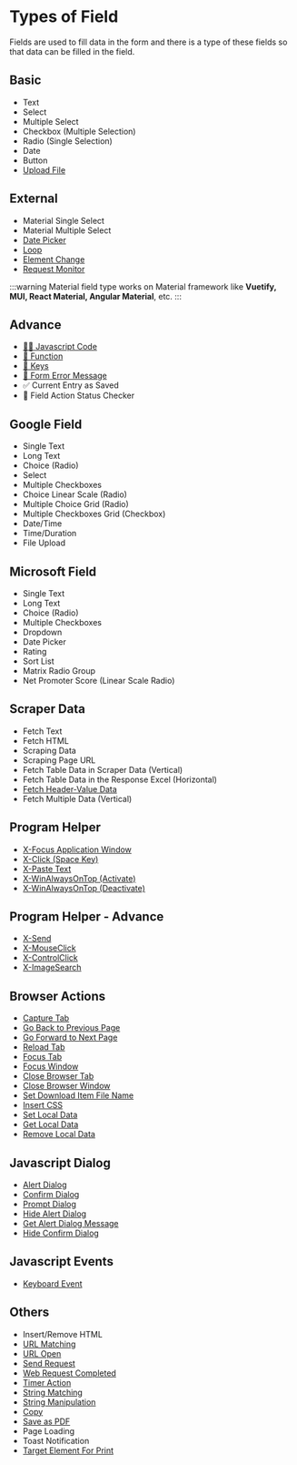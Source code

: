 # Types of Field

Fields are used to fill data in the form and there is a type of these fields so that data can be filled in the field.

## Basic

- Text
- Select
- Multiple Select
- Checkbox (Multiple Selection)
- Radio (Single Selection)
- Date
- Button
- [Upload File](/documentation/field-types/upload-file)

## External

- Material Single Select
- Material Multiple Select
- [Date Picker](/documentation/field-types/date-picker)
- [Loop](/documentation/field-types/loop)
- [Element Change](/documentation/field-types/element-change)
- [Request Monitor](/documentation/field-types/request-monitor)

:::warning
Material field type works on Material framework like **Vuetify, MUI, React Material, Angular Material**, etc.
:::

## Advance

- [👩‍💻 Javascript Code](/documentation/field-types/javascript-code)
- [🚀 Function](/documentation/functions#predefined-function)
- [🔑 Keys](/documentation/keys#special-key)
- [🛑 Form Error Message](/documentation/field-types/form-error-message)
- ✅ Current Entry as Saved
- 📃 Field Action Status Checker

## Google Field

- Single Text
- Long Text
- Choice (Radio)
- Select
- Multiple Checkboxes
- Choice Linear Scale (Radio)
- Multiple Choice Grid (Radio)
- Multiple Checkboxes Grid (Checkbox)
- Date/Time
- Time/Duration
- File Upload

## Microsoft Field

- Single Text
- Long Text
- Choice (Radio)
- Multiple Checkboxes
- Dropdown
- Date Picker
- Rating
- Sort List
- Matrix Radio Group
- Net Promoter Score (Linear Scale Radio)

## Scraper Data

- Fetch Text
- Fetch HTML
- Scraping Data
- Scraping Page URL
- Fetch Table Data in Scraper Data (Vertical)
- Fetch Table Data in the Response Excel (Horizontal)
- [Fetch Header-Value Data](/documentation/field-types/scraper-data#fetch-header-value-data)
- Fetch Multiple Data (Vertical)

## Program Helper

- [X-Focus Application Window](/documentation/field-types/program-helper#x-focus-application-window)
- [X-Click (Space Key)](/documentation/field-types/program-helper#x-click-space-key)
- [X-Paste Text](/documentation/field-types/program-helper#x-paste-text)
- [X-WinAlwaysOnTop (Activate)](/documentation/field-types/program-helper#x-winalwaysontop-activate)
- [X-WinAlwaysOnTop (Deactivate)](/documentation/field-types/program-helper#x-winalwaysontop-deactivate)

## Program Helper - Advance

- [X-Send](/documentation/field-types/program-helper#x-send)
- [X-MouseClick](/documentation/field-types/program-helper#x-mouseclick)
- [X-ControlClick](/documentation/field-types/program-helper#x-controlclick)
- [X-ImageSearch](/documentation/field-types/program-helper#x-imagesearch)

## Browser Actions

- [Capture Tab](/documentation/field-types/browser-actions#capture-tab)
- [Go Back to Previous Page](/documentation/field-types/browser-actions#go-back-to-previous-page)
- [Go Forward to Next Page](/documentation/field-types/browser-actions#go-forward-to-next-page)
- [Reload Tab](/documentation/field-types/browser-actions#reload-tab)
- [Focus Tab](/documentation/field-types/browser-actions#focus-tab)
- [Focus Window](/documentation/field-types/browser-actions#focus-window)
- [Close Browser Tab](/documentation/field-types/browser-actions#close-browser-tab)
- [Close Browser Window](/documentation/field-types/browser-actions#close-browser-window)
- [Set Download Item File Name](/documentation/field-types/browser-actions#set-download-item-file-name)
- [Insert CSS](/documentation/field-types/browser-actions#insert-css)
- [Set Local Data](/documentation/field-types/browser-actions#set-local-data)
- [Get Local Data](/documentation/field-types/browser-actions#get-local-data)
- [Remove Local Data](/documentation/field-types/browser-actions#remove-local-data)

## Javascript Dialog

- [Alert Dialog](/documentation/field-types/javascript-dialog#alert-dialog)
- [Confirm Dialog](/documentation/field-types/javascript-dialog#confirm-dialog)
- [Prompt Dialog](/documentation/field-types/javascript-dialog#prompt-dialog)
- [Hide Alert Dialog](/documentation/field-types/javascript-dialog#hide-alert-dialog)
- [Get Alert Dialog Message](/documentation/field-types/javascript-dialog#get-alert-dialog-message)
- [Hide Confirm Dialog](/documentation/field-types/javascript-dialog#hide-confirm-dialog)

## Javascript Events

- [Keyboard Event](/documentation/field-types/javascript-events#keyboard-event)

## Others

- Insert/Remove HTML
- [URL Matching](/documentation/field-types/url-matching)
- [URL Open](/documentation/field-types/url-open)
- [Send Request](/documentation/field-types/send-request)
- [Web Request Completed](/documentation/field-types/web-request-completed)
- [Timer Action](/documentation/field-types/timer-action)
- [String Matching](/documentation/field-types/string-matching)
- [String Manipulation](/documentation/field-types/string-manipulation)
- [Copy](/documentation/field-types/copy)
- [Save as PDF](/documentation/field-types/save-as-pdf)
- Page Loading
- Toast Notification
- [Target Element For Print](/documentation/field-types/target-element-for-print)
